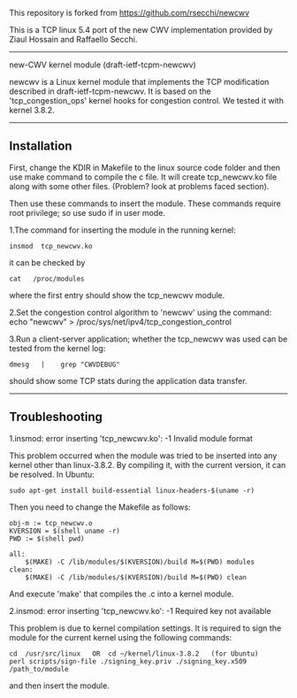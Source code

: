 This repository is forked from https://github.com/rsecchi/newcwv

This is a TCP linux 5.4 port of the new CWV implementation provided by Ziaul Hossain and Raffaello Secchi.

--------------------------------------------------------------------------

new-CWV kernel module (draft-ietf-tcpm-newcwv)

newcwv is a Linux kernel module that implements the TCP modification described
in draft-ietf-tcpm-newcwv. It is based on the 'tcp\_congestion\_ops' kernel hooks
for congestion control. We tested it with kernel 3.8.2.

---------------------------------------------------------------------------
Installation
---------------------------------------------------------------------------

First, change the KDIR in Makefile to the linux source code folder and then use
make command to compile the c file. It will create tcp\_newcwv.ko file along
with some other files. (Problem? look at problems faced section). 

Then use these commands to insert the module. These commands require root
privilege; so use   sudo   if in user mode.

1.The command for inserting the module in the running kernel:

	insmod  tcp_newcwv.ko	 
	
it can be checked by  

	cat   /proc/modules
	
where the first entry should show the tcp\_newcwv module.


2.Set the congestion control algorithm to 'newcwv' using the command:
	echo   "newcwv"  >   /proc/sys/net/ipv4/tcp_congestion_control


3.Run a client-server application; whether the tcp\_newcwv was used can be
tested from the kernel log:
	
	dmesg   |    grep "CWVDEBUG"

should show some TCP stats during the application data transfer.


---------------------------------------------------------------------------
Troubleshooting
---------------------------------------------------------------------------

1.insmod: error inserting 'tcp\_newcwv.ko': -1 Invalid module format

This problem occurred when the module was tried to be inserted into any kernel
other than linux-3.8.2. By compiling it, with the current version, it can be
resolved.  In Ubuntu:

	sudo apt-get install build-essential linux-headers-$(uname -r)

Then you need to change the Makefile as follows:

	obj-m := tcp_newcwv.o
	KVERSION = $(shell uname -r)
	PWD := $(shell pwd)

	all: 
		$(MAKE) -C /lib/modules/$(KVERSION)/build M=$(PWD) modules	
	clean:
		$(MAKE) -C /lib/modules/$(KVERSION)/build M=$(PWD) clean

And execute 'make' that compiles the .c into a kernel module.


2.insmod: error inserting 'tcp\_newcwv.ko': -1 Required key not available

This problem is due to kernel compilation settings. It is required to sign
the module for the current kernel using the following commands:

	cd  /usr/src/linux   OR  cd ~/kernel/linux-3.8.2   (for Ubuntu) 
	perl scripts/sign-file ./signing_key.priv ./signing_key.x509 /path_to/module

and then insert the module.

